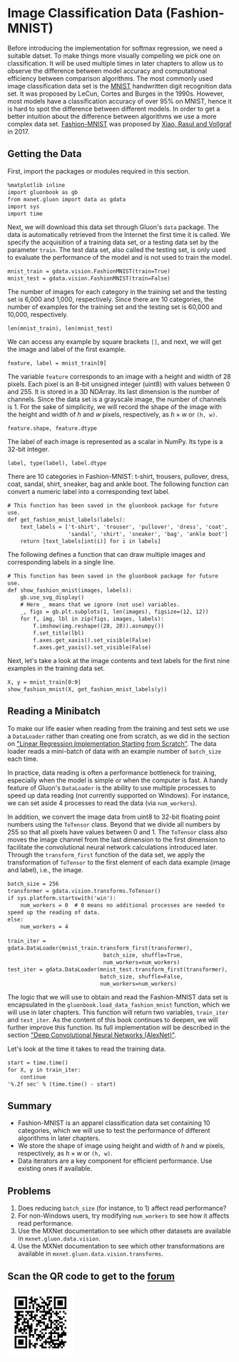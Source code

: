# Image Classification Data (Fashion-MNIST)

Before introducing the implementation for softmax regression, we need a suitable datset. To make things more visually compelling we pick one on classification. 
It will be used multiple times in later chapters to allow us to observe the difference between model accuracy and computational efficiency between comparison algorithms. The most commonly used image classification data set is the [MNIST](http://yann.lecun.com/exdb/mnist/) handwritten digit recognition data set. It was proposed by LeCun, Cortes and Burges in the 1990s. However, most models have a classification accuracy of over 95% on MNIST, hence it is hard to spot the difference between different models. In order to get a better intuition about the difference between algorithms we use a more complex data set. [Fashion-MNIST](https://github.com/zalandoresearch/fashion-mnist) was proposed by [Xiao, Rasul and Vollgraf](https://arxiv.org/abs/1708.07747) in 2017. 

## Getting the Data

First, import the packages or modules required in this section.

```{.python .input}
%matplotlib inline
import gluonbook as gb
from mxnet.gluon import data as gdata
import sys
import time
```

Next, we will download this data set through Gluon's `data` package. The data is automatically retrieved from the Internet the first time it is called. We specify the acquisition of a training data set, or a testing data set by the parameter `train`. The test data set, also called the testing set, is only used to evaluate the performance of the model and is not used to train the model.

```{.python .input  n=23}
mnist_train = gdata.vision.FashionMNIST(train=True)
mnist_test = gdata.vision.FashionMNIST(train=False)
```

The number of images for each category in the training set and the testing set is 6,000 and 1,000, respectively. Since there are 10 categories, the number of examples for the training set and the testing set is 60,000 and 10,000, respectively.

```{.python .input}
len(mnist_train), len(mnist_test)
```

We can access any example by square brackets `[]`, and next, we will get the image and label of the first example.

```{.python .input  n=24}
feature, label = mnist_train[0]
```

The variable `feature` corresponds to an image with a height and width of 28 pixels. Each pixel is an 8-bit unsigned integer (uint8) with values between 0 and 255. It is stored in a 3D NDArray. Its last dimension is the number of channels. Since the data set is a grayscale image, the number of channels is 1. For the sake of simplicity, we will record the shape of the image with the height and width of $h$ and $w$ pixels, respectively, as $h \times w$ or `(h, w)`.

```{.python .input}
feature.shape, feature.dtype
```

The label of each image is represented as a scalar in NumPy. Its type is a 32-bit integer.

```{.python .input}
label, type(label), label.dtype
```

There are 10 categories in Fashion-MNIST: t-shirt, trousers, pullover, dress, coat, sandal, shirt, sneaker, bag and ankle boot. The following function can convert a numeric label into a corresponding text label.

```{.python .input  n=25}
# This function has been saved in the gluonbook package for future use.
def get_fashion_mnist_labels(labels):
    text_labels = ['t-shirt', 'trouser', 'pullover', 'dress', 'coat',
                   'sandal', 'shirt', 'sneaker', 'bag', 'ankle boot']
    return [text_labels[int(i)] for i in labels]
```

The following defines a function that can draw multiple images and corresponding labels in a single line.

```{.python .input}
# This function has been saved in the gluonbook package for future use.
def show_fashion_mnist(images, labels):
    gb.use_svg_display()
    # Here _ means that we ignore (not use) variables.
    _, figs = gb.plt.subplots(1, len(images), figsize=(12, 12))
    for f, img, lbl in zip(figs, images, labels):
        f.imshow(img.reshape((28, 28)).asnumpy())
        f.set_title(lbl)
        f.axes.get_xaxis().set_visible(False)
        f.axes.get_yaxis().set_visible(False)
```

Next, let's take a look at the image contents and text labels for the first nine examples in the training data set.

```{.python .input  n=27}
X, y = mnist_train[0:9]
show_fashion_mnist(X, get_fashion_mnist_labels(y))
```

## Reading a Minibatch

To make our life easier when reading from the training and test sets we use a `DataLoader` rather than creating one from scratch, as we did in the section on ["Linear Regression Implementation Starting from Scratch"](linear-regression-scratch.md). The data loader reads a mini-batch of data with an example number of `batch_size` each time. 

In practice, data reading is often a performance bottleneck for training, especially when the model is simple or when the computer is fast. A handy feature of Gluon's `DataLoader` is the ability to use multiple processes to speed up data reading (not currently supported on Windows). For instance, we can set aside 4 processes to read the data (via `num_workers`).

In addition, we convert the image data from uint8 to 32-bit floating point numbers using the `ToTensor` class. Beyond that we divide all numbers by 255 so that all pixels have values between 0 and 1. The `ToTensor` class also moves the image channel from the last dimension to the first dimension to facilitate the convolutional neural network calculations introduced later. Through the `transform_first` function of the data set, we apply the transformation of `ToTensor` to the first element of each data example (image and label), i.e., the image.

```{.python .input  n=28}
batch_size = 256
transformer = gdata.vision.transforms.ToTensor()
if sys.platform.startswith('win'):
    num_workers = 0  # 0 means no additional processes are needed to speed up the reading of data.
else:
    num_workers = 4

train_iter = gdata.DataLoader(mnist_train.transform_first(transformer),
                              batch_size, shuffle=True,
                              num_workers=num_workers)
test_iter = gdata.DataLoader(mnist_test.transform_first(transformer),
                             batch_size, shuffle=False,
                             num_workers=num_workers)
```

The logic that we will use to obtain and read the Fashion-MNIST data set is encapsulated in the `gluonbook.load_data_fashion_mnist` function, which we will use in later chapters. This function will return two variables, `train_iter` and `test_iter`. As the content of this book continues to deepen, we will further improve this function. Its full implementation will be described in the section ["Deep Convolutional Neural Networks (AlexNet)"](../chapter_convolutional-neural-networks/alexnet.md).

Let's look at the time it takes to read the training data.

```{.python .input}
start = time.time()
for X, y in train_iter:
    continue
'%.2f sec' % (time.time() - start)
```

## Summary

* Fashion-MNIST is an apparel classification data set containing 10 categories, which we will use to test the performance of different algorithms in later chapters.
* We store the shape of image using height and width of $h$ and $w$ pixels, respectively, as $h \times w$ or `(h, w)`. 
* Data iterators are a key component for efficient performance. Use existing ones if available.

## Problems

1. Does reducing `batch_size` (for instance, to 1) affect read performance?
1. For non-Windows users, try modifying `num_workers` to see how it affects read performance.
1. Use the MXNet documentation to see which other datasets are available in `mxnet.gluon.data.vision`.
1. Use the MXNet documentation to see which other transformations are available in `mxnet.gluon.data.vision.transforms`.


## Scan the QR code to get to the [forum](https://discuss.gluon.ai/t/topic/7760)

![](../img/qr_fashion-mnist.svg)

